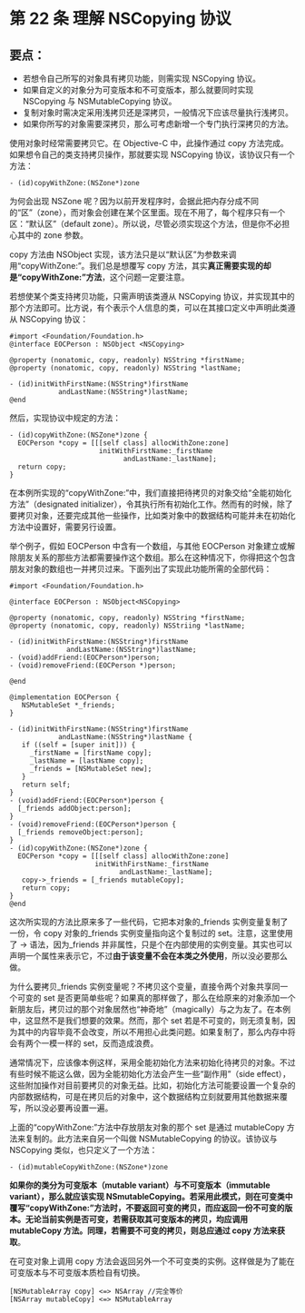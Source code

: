 # 第 22 条 理解 NSCopying 协议

## 要点：

* 若想令自己所写的对象具有拷贝功能，则需实现 NSCopying 协议。
* 如果自定义的对象分为可变版本和不可变版本，那么就要同时实现 NSCopying 与 NSMutableCopying 协议。
* 复制对象时需决定采用浅拷贝还是深拷贝，一般情况下应该尽量执行浅拷贝。
* 如果你所写的对象需要深拷贝，那么可考虑新增一个专门执行深拷贝的方法。

使用对象时经常需要拷贝它。在 Objective-C 中，此操作通过 copy 方法完成。如果想令自己的类支持拷贝操作，那就要实现 NSCopying 协议，该协议只有一个方法：

```
- (id)copyWithZone:(NSZone*)zone
```

为何会出现 NSZone 呢？因为以前开发程序时，会据此把内存分成不同的“区”（zone），而对象会创建在某个区里面。现在不用了，每个程序只有一个区：“默认区”（default zone）。所以说，尽管必须实现这个方法，但是你不必担心其中的 zone 参数。

copy 方法由 NSObject 实现，该方法只是以“默认区”为参数来调用“copyWithZone:”。我们总是想覆写 copy 方法，其实**真正需要实现的却是“copyWithZone:”方法**，这个问题一定要注意。

若想使某个类支持拷贝功能，只需声明该类遵从 NSCopying 协议，并实现其中的那个方法即可。比方说，有个表示个人信息的类，可以在其接口定义中声明此类遵从 NSCopying 协议：

```
#import <Foundation/Foundation.h>
@interface EOCPerson : NSObject <NSCopying>

@property (nonatomic, copy, readonly) NSString *firstName;
@property (nonatomic, copy, readonly) NSString *lastName;

- (id)initWithFirstName:(NSString*)firstName
            andLastName:(NSString*)lastName;
@end
```

然后，实现协议中规定的方法：

```
- (id)copyWithZone:(NSZone*)zone {
  EOCPerson *copy = [[[self class] allocWithZone:zone]
                      initWithFirstName:_firstName
                            andLastName:_lastName];
  return copy;
}
```

在本例所实现的“copyWithZone:”中，我们直接把待拷贝的对象交给“全能初始化方法”（designated initializer），令其执行所有初始化工作。然而有的时候，除了要拷贝对象，还要完成其他一些操作，比如类对象中的数据结构可能并未在初始化方法中设置好，需要另行设置。

举个例子，假如 EOCPerson 中含有一个数组，与其他 EOCPerson 对象建立或解除朋友关系的那些方法都需要操作这个数组。那么在这种情况下，你得把这个包含朋友对象的数组也一并拷贝过来。下面列出了实现此功能所需的全部代码：

```
#import <Foundation/Foundation.h>

@interface EOCPerson : NSObject<NSCopying>

@property (nonatomic, copy, readonly) NSString *firstName;
@property (nonatomic, copy, readonly) NSStriing *lastName;

- (id)initWithFirstName:(NSString*)firstName
              andLastName:(NSString*)lastName;
- (void)addFriend:(EOCPerson*)person;
- (void)removeFriend:(EOCPerson *)person;

@end

@implementation EOCPerson {
   NSMutableSet *_friends;
}

- (id)initWithFirstName:(NSString*)firstName
            andLastName:(NSString*)lastName {
   if ((self = [super init])) {
     _firstName = [firstName copy];
     _lastName = [lastName copy];
     _friends = [NSMutableSet new];
   }
   return self;
}
- (void)addFriend:(EOCPerson*)person {
  [_friends addObject:person];
}
- (void)removeFriend:(EOCPerson*)person {
  [_friends removeObject:person];
}
- (id)copyWithZone:(NSZone*)zone {
  EOCPerson *copy = [[[self class] allocWithZone:zone]
                     initWithFirstName:_firstName
                           andLastName:_lastName];
   copy->_friends = [_friends mutableCopy];
   return copy;
}
@end
```

这次所实现的方法比原来多了一些代码，它把本对象的_friends 实例变量复制了一份，令 copy 对象的_friends 实例变量指向这个复制过的 set。注意，这里使用了 -> 语法，因为_friends 并非属性，只是个在内部使用的实例变量。其实也可以声明一个属性来表示它，不过**由于该变量不会在本类之外使用**，所以没必要那么做。

为什么要拷贝_friends 实例变量呢？不拷贝这个变量，直接令两个对象共享同一个可变的 set 是否更简单些呢？如果真的那样做了，那么在给原来的对象添加一个新朋友后，拷贝过的那个对象居然也“神奇地”（magically）与之为友了。在本例中，这显然不是我们想要的效果。然而，那个 set 若是不可变的，则无须复制，因为其中的内容毕竟不会改变，所以不用担心此类问题。如果复制了，那么内存中将会有两个一模一样的 set，反而造成浪费。

通常情况下，应该像本例这样，采用全能初始化方法来初始化待拷贝的对象。不过有些时候不能这么做，因为全能初始化方法会产生一些“副作用”（side effect），这些附加操作对目前要拷贝的对象无益。比如，初始化方法可能要设置一个复杂的内部数据结构，可是在拷贝后的对象中，这个数据结构立刻就要用其他数据来覆写，所以没必要再设置一遍。

上面的“copyWithZone:”方法中存放朋友对象的那个 set 是通过 mutableCopy 方法来复制的。此方法来自另一个叫做 NSMutableCopying 的协议。该协议与 NSCopying 类似，也只定义了一个方法：

```
- (id)mutableCopyWithZone:(NSZone*)zone
```

**如果你的类分为可变版本（mutable variant）与不可变版本（immutable variant），那么就应该实现 NSmutableCopying。若采用此模式，则在可变类中覆写“copyWithZone:”方法时，不要返回可变的拷贝，而应返回一份不可变的版本。无论当前实例是否可变，若需获取其可变版本的拷贝，均应调用 mutableCopy 方法。同理，若需要不可变的拷贝，则总应通过 copy 方法来获取**。

在可变对象上调用 copy 方法会返回另外一个不可变类的实例。这样做是为了能在可变版本与不可变版本质检自有切换。

```
[NSMutableArray copy] <=> NSArray //完全等价
[NSArray mutableCopy] <=> NSMutableArray
```





